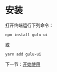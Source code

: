 # 安装

打开终端运行下列命令：

```angular2html
npm install gulu-ui
```

或

```angular2html
yarn add gulu-ui
```

下一节：[开始使用](#/doc/get-started)
